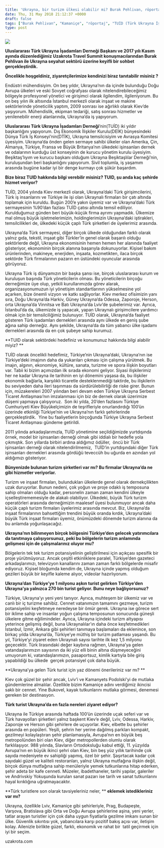 ```yaml
---
title: 'Ukrayna, bir turizm ülkesi olabilir mi? Burak Pehlivan, röportaj'
date: Thu, 31 May 2018 21:12:37 +0000
draft: false
tags: ["Burak Pehlivan", "Kamaniçe", "röportaj", "TUİD (Türk Ukrayna İşadamları Derneği)", "Turizm", "Turizm", "Ukrayna"]
type: post
---
```


![](http://burakpehlivan.org/wp-content/uploads/2018/05/Burak-pehlivan.jpg)

**Uluslararası Türk Ukrayna İşadamları Derneği Başkanı ve 2017 yılı Kasım ayında düzenlediğimiz Uzakrota Travel Summit konuşmacılarından Burak Pehlivan ile Ukrayna seyahat sektörü üzerine keyifli bir sohbet gerçekleştirdik.**

**Öncelikle hoşgeldiniz, ziyaretçilerimize kendinizi biraz tanıtabilir misiniz ?**

Endüstri mühendisiyim. On beş yıldır, Ukrayna’nın da içinde bulunduğu Doğu Avrupa ülkeleri ve eski Sovyet coğrafyası olarak nitelendirebileceğimiz bölgeyle profesyonel yönetici ve girişimci olarak ilgilendim, ilgileniyorum. Bu on beş yılın ilk altısında İstanbul merkezli olarak inşaat ve makine sektörlerinde yöneticilik yaptım, 2009 sonrası ise ağırlıklı olarak Kiev’de yaşıyorum. Mühendislik, ekipman tedariği, satış sonrası hizmetler ve yenilenebilir enerji alanlarında, Ukrayna’da iş yapıyorum.

**Uluslararası Türk Ukrayna İşadamları Derneği**’nin(TUİD) iki yıldır başkanlığını yapıyorum. Dış Ekonomik İlişkiler Kurulu(DEİK) bünyesindeki Dünya Türk İş Konseyi’nin(DTİK), Ukrayna temsilcisiyim ve Avrasya Komitesi üyesiyim. Ukrayna’da önden gelen sermaye sahibi ülkeler olan Amerika, Çin, Almanya, Türkiye, Fransa ve Büyük Britanya’nın ülkedeki işinsanları dernek ve odalarının kurduğu üst konseyinin de kurucu yönetim kurulu üyesiyim. Beşiktaş’lıyım ve kurucu başkanı olduğum Ukrayna Beşiktaşlılar Derneği’nin, kuruluşundan beri başkanlığını yapıyorum. Sivil toplumla, iş yaşamım arasında bugüne kadar iyi bir denge kurmayı çok şükür başardım.

**Bize biraz TUID hakkında bilgi verebilir misiniz? TUID, şu anda kaç şehirde hizmet veriyor?**

TUİD, 2004 yılında Kiev merkezli olarak, Ukrayna’daki Türk girişimcilerini, Türk iş insanlarını ve Türkiye ile işi olan Ukraynalı firmaları bir çatı altında toplamak için kuruldu. Bugün 200’e yakın üyemiz var ve Ukrayna’daki Türk sermayesinin %90’dan fazlası TUİD çatısı altında temsil ediliyor. Kurulduğumuz günden beri büyük-küçük firma ayrımı yapmadık. Ülkemize mal olmuş büyük işletmelerimizin, holdinglerimizin Ukrayna’daki iştirakleri, temsilcilikleri de, ülkedeki küçük çaplı Türk şirketleri de üyelerimiz arasında.

Ukrayna’da Türk sermayesi, diğer birçok ülkede olduğundan farklı olarak yalnız gıda, tekstil, inşaat gibi Türkler’in genel olarak başarılı olduğu sektörlerde değil, Ukrayna ekonomisinin hemen hemen her alanında faaliyet gösteriyor, ekonominin birçok alanına başarıyla dokunuyorlar. Kişisel bakım ürünlerinden, makineye, enerjiden, inşaata, kozmetikten, ilaca birçok sektörde Türk firmalarının pazarın en üstündeki oyuncular arasında görüyoruz.

Ukrayna Türk iş dünyamızın bir başka şansı ise, birçok uluslararası kurum ve kuruluşun başında Türk yöneticilerin olması. Bu yöneticilerin birçoğu derneğimize üye olup, yetkili kurullarımızda görev alarak, organizasyonumuzun iyi yönetişim standartlarının yükselmesine yol açarken, bize önemli vizyon ve katkı sağlıyorlar. Kiev merkez ofisimizin yanı sıra, Doğu Ukrayna’da Harkiv, Güney Ukrayna’da Odessa, Zaporoje, Herson, orta Ukrayna’da Vinnitsa ve Batı Ukrayna’da Lviv’de şubelerimiz var. Ayrıca, İstanbul’da da, ülkemizde iş yapacak, yapan Ukraynalı girişimcilere yardımcı olmak için bir temsilciliğimiz bulunuyor. TUİD olarak, Ukrayna’da faaliyet gösteren Türk işadamları dernekleri arasında aynı ülkede en geniş şube ağına sahip derneğiz. Aynı şekilde, Ukrayna’da da tüm yabancı ülke işadamı dernekleri arasında da en çok şubeye sahip kurumuz.

**TUID olarak sektördeki hedefiniz ve konumunuz hakkında bilgi alabilir miyiz? **

TUİD olarak öncelikli hedefimiz, Türkiye’nin Ukrayna’daki, Ukrayna’nın ise Türkiye’deki imajının daha da yukarıları çıkması için çalışma yürütmek. Bu imajın, algının, ekonomiye, kültüre, sanata, turizme ve spora ilişkin boyutları var. Tabii ki bizim açımızdan ilk sırada ekonomi geliyor. Siyasi ilişkilerimiz her ne kadar Ukrayna ile tarihinin en iyi dönemini yaşasa da, bu ilişkiler ekonomik bağlarla, karşılıklı ticaretle desteklenmediği taktirde, bu ilişkilerin bu seviyeden daha ileri taşınması da sürdürülebilirliği de riske girer. Bunun için, müzakereleri 2007 yılından beri devam eden Türkiye Ukrayna Serbest Ticaret Antlaşması’nın imzalanması için biz de dernek olarak üzerimize düşeni yapmaya çalışıyoruz.  Son iki yılda, 20’den fazlasını Türkiye Cumhuriyeti Kiev Büyükelçimizin de teşrifleriyle onurlandırdığı 100’ün üzerinde etkinliği Türkiye’nin ve Ukrayna’nın farklı şehirlerinde gerçekleştirdik.  Yine bu faaliyetlerin birçoğunda Türkiye Ukrayna Serbest Ticaret Antlaşması gündeme getirildi.

2011 yılında arkadaşlarımızla, TUİD yönetimine seçildiğimizde yurtdışında örnek, model bir işinsanları derneği olmak gibi iddialı bir hedefle yola çıkmıştık. Son yıllarda birbiri ardına aldığımız ödüller,  öncü bir Türk işinsanları derneği olarak nitelendirilmemiz,  TUİD’in yurtdışındaki diğer Türk işinsanları dernekleri arasında gördüğü teveccüh bu uğurda en azından yol aldığımızı gösteriyor.

**Bünyenizde bulunan turizm şirketleri var mı? Bu firmalar Ukrayna’da ne gibi hizmetler veriyorlar.**

Turizm ve inşaat firmaları, bulundukları ülkelerde genel olarak dernekçilikten uzak duruyorlar. Bunun nedeni, çok yoğun ve proje odaklı iş temposuna sahip olmaları olduğu kadar, personelin zaman zaman kendini ülkeyle içselleştirememesiyle de alakalı olabiliyor. Ülkedeki, büyük Türk turizm operatörleri arasında derneğimizin maalesef üyesi bulunmuyor ancak daha küçük çaplı turizm firmaları üyelerimiz arasında mevcut. Biz, Ukrayna’da inşaat firmalarının bahsettiğim trendini büyük oranda kırdık, Ukrayna’daki büyük Türk inşaat firmaları üyemiz, önümüzdeki dönemde turizm alanına da bu anlamda yoğunlaşacağız.

**Ukrayna’nın bilinmeyen birçok bölgesini Türkiye’den gelecek yatırımcılara da tanıtmaya çalışıyorsunuz, peki bu bölgelerin turizm anlamında gelişmesi için de çalışmalarınız oluyor mu?**

Bölgelerin tek tek turizm potansiyelinin geliştirilmesi için açıkçası spesifik bir proje yürütmüyoruz. Ancak çeşitli etkinliklere paralel, Türkiye’den gazeteci arkadaşlarımızı, televizyon kanallarını zaman zaman farklı bölgelerde misafir ediyoruz. Kişisel bloğumda kendim de, Ukrayna içinde yapmış olduğum gezileri büyük bir keyifle kaleme alıyor, videolar hazırlıyorum.

**Ukrayna’dan Türkiye’ye 1 milyonu aşkın turist gelirken Türkiye’den Ukrayna’ya yalnızca 270 bin turist geliyor. Bunu neye bağlıyorsunuz?**

Türkiye, Ukrayna’yı yeni yeni tanıyor. Ayrıca, muhteşem bir ülkemiz var ve canlı bir iç turizme sahibiz. Cennet vatanımızın tamamını gezmeye, turizm potansiyelini keşfetmeye neredeyse bir ömür gerek. Ukrayna ise görece sert bir iklime sahip ve insanlar yoğun çalışma temposunun sonucunda güneşli ülkelere gitme eğilimindeler. Ayrıca, Ukrayna içindeki turizm altyapısı yeterince gelişmiş değil, buna Ukraynalılar’ın daha önce keşfetmedikleri İstanbul, İzmir, Ankara gibi şehirleri tanımaya başlamaları da eklenince, son birkaç yılda Ukrayna’da, Türkiye’ye müthiş bir turizm patlaması yaşandı. Bu yıl, Türkiye’yi ziyaret eden Ukraynalı sayısı tarihte ilk kez 1,5 milyonu geçecektir. Türk lirasındaki değer kaybına rağmen, Ukrayna’ya gelen vatandaşlarımızın sayısının da iki yüz elli binin altına düşmeyeceğini umuyorum ki, vatandaşlarımızın, pasaportsuz, kimlik kartıyla bile giriş yapabildiği bu ülkede  gerçek potansiyel çok daha büyük.

**Ukrayna’ya gelen Türk turist için yaz dönemi önerileriniz var mı? **

Kiev çok güzel bir şehir ancak, Lviv’i ve Kamanyets Podolski’yi de mutlaka gündemlerine almalılar. Özellikle bizim Kamaniçe adını verdiğimiz ikincisi saklı bir cennet. Yine Bukovel, kayak tutkunlarını mutlaka görmesi, denemesi gereken bir destinasyon.

**Türk turist Ukrayna’da en fazla nereleri ziyaret ediyor?**

Ukrayna ile Türkiye arasında haftada 100’ün üzerinde uçak seferi var ve Türk havayolları şirketleri yalnız başkent Kiev’e değil, Lviv, Odessa, Harkiv, Zaporoje ve Herson gibi şehirlere de uçuyorlar. Kiev, elbette bu şehirler arasında en popüleri. Yeşili, şehrin her yerine dağılmış parkları kompakt, gezilmeyi kolaylaştıran şehir planlamasıyla, Avrupa’nın en büyük beş metropolünden biri olan Kiev, diğer metropollerden olumlu olarak farklılaşıyor. 988 yılında, Slavların Ortodoksluğu kabul ettiği, 11. yüzyılda Avrupa’nın en büyük ikinci şehri olan Kiev, bin beş yüz yıllık tarihinde çok sayıda medeniyete ev sahipliği yapmış, özel bir şehir. Şaşırtacak kadar çok sayıdaki güzel ve kaliteli restoranları, yalnız Ukrayna mutfağına ilişkin değil, birçok dünya mutfağına sahip menüleriyle yemek tutkunlarına hitap ederken, şehir adeta bir kafe cenneti. Müzeler, ibadethaneler, tarihi yapılar, galeriler ve Andrivskiy Yokuşunda kurulan sanat pazarı ise tarih ve sanat tutkunlarını hayal kırıklığına uğratmayacaktır.

**Türk turistlere son olarak tavsiyeleriniz neler, ** **eklemek istedikleriniz var mı?**

Ukrayna, özellikle Lviv, Kamaniçe gibi şehirleriyle, Prag, Budapeşte, Varşova, Bratislava gibi Orta ve Doğu Avrupa şehirlerine aşina, yeni yerler, tatlar arayan turistler için çok daha uygun fiyatlarla gezilme imkanı sunan bir ülke. Güvenlik sıkıntısı yok, yabancılara karşı pozitif bakış açısı var, iletişim kolay. Ailenizle birlikte güzel, farklı, ekonomik ve rahat bir  tatil geçirmek için iyi bir seçim.

uzakrota.com

